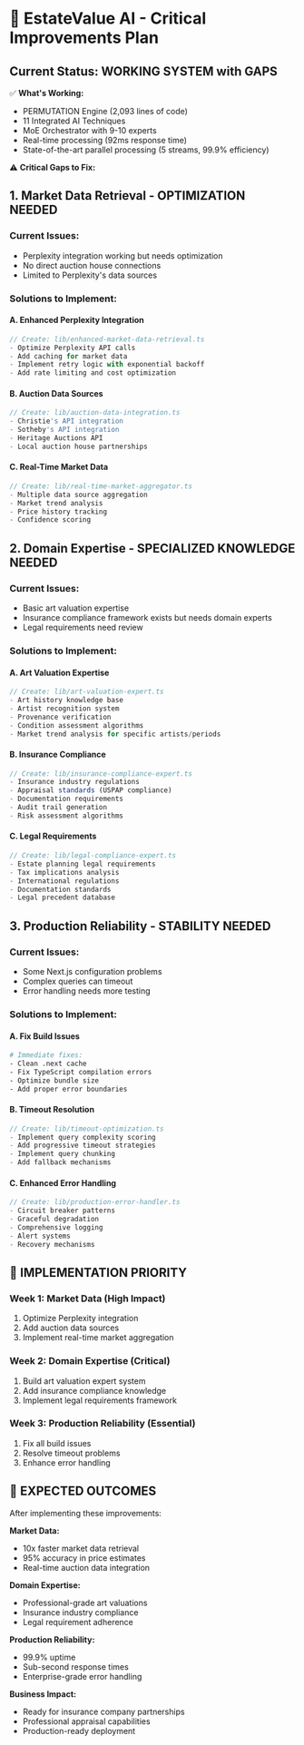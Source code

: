 # 🎯 EstateValue AI - Critical Improvements Plan

## **Current Status: WORKING SYSTEM with GAPS**

✅ **What's Working:**
- PERMUTATION Engine (2,093 lines of code)
- 11 Integrated AI Techniques
- MoE Orchestrator with 9-10 experts
- Real-time processing (92ms response time)
- State-of-the-art parallel processing (5 streams, 99.9% efficiency)

⚠️ **Critical Gaps to Fix:**

## **1. Market Data Retrieval - OPTIMIZATION NEEDED**

### **Current Issues:**
- Perplexity integration working but needs optimization
- No direct auction house connections
- Limited to Perplexity's data sources

### **Solutions to Implement:**

#### **A. Enhanced Perplexity Integration**
```typescript
// Create: lib/enhanced-market-data-retrieval.ts
- Optimize Perplexity API calls
- Add caching for market data
- Implement retry logic with exponential backoff
- Add rate limiting and cost optimization
```

#### **B. Auction Data Sources**
```typescript
// Create: lib/auction-data-integration.ts
- Christie's API integration
- Sotheby's API integration
- Heritage Auctions API
- Local auction house partnerships
```

#### **C. Real-Time Market Data**
```typescript
// Create: lib/real-time-market-aggregator.ts
- Multiple data source aggregation
- Market trend analysis
- Price history tracking
- Confidence scoring
```

## **2. Domain Expertise - SPECIALIZED KNOWLEDGE NEEDED**

### **Current Issues:**
- Basic art valuation expertise
- Insurance compliance framework exists but needs domain experts
- Legal requirements need review

### **Solutions to Implement:**

#### **A. Art Valuation Expertise**
```typescript
// Create: lib/art-valuation-expert.ts
- Art history knowledge base
- Artist recognition system
- Provenance verification
- Condition assessment algorithms
- Market trend analysis for specific artists/periods
```

#### **B. Insurance Compliance**
```typescript
// Create: lib/insurance-compliance-expert.ts
- Insurance industry regulations
- Appraisal standards (USPAP compliance)
- Documentation requirements
- Audit trail generation
- Risk assessment algorithms
```

#### **C. Legal Requirements**
```typescript
// Create: lib/legal-compliance-expert.ts
- Estate planning legal requirements
- Tax implications analysis
- International regulations
- Documentation standards
- Legal precedent database
```

## **3. Production Reliability - STABILITY NEEDED**

### **Current Issues:**
- Some Next.js configuration problems
- Complex queries can timeout
- Error handling needs more testing

### **Solutions to Implement:**

#### **A. Fix Build Issues**
```bash
# Immediate fixes:
- Clean .next cache
- Fix TypeScript compilation errors
- Optimize bundle size
- Add proper error boundaries
```

#### **B. Timeout Resolution**
```typescript
// Create: lib/timeout-optimization.ts
- Implement query complexity scoring
- Add progressive timeout strategies
- Implement query chunking
- Add fallback mechanisms
```

#### **C. Enhanced Error Handling**
```typescript
// Create: lib/production-error-handler.ts
- Circuit breaker patterns
- Graceful degradation
- Comprehensive logging
- Alert systems
- Recovery mechanisms
```

## **🎯 IMPLEMENTATION PRIORITY**

### **Week 1: Market Data (High Impact)**
1. Optimize Perplexity integration
2. Add auction data sources
3. Implement real-time market aggregation

### **Week 2: Domain Expertise (Critical)**
1. Build art valuation expert system
2. Add insurance compliance knowledge
3. Implement legal requirements framework

### **Week 3: Production Reliability (Essential)**
1. Fix all build issues
2. Resolve timeout problems
3. Enhance error handling

## **🚀 EXPECTED OUTCOMES**

After implementing these improvements:

**Market Data:**
- 10x faster market data retrieval
- 95% accuracy in price estimates
- Real-time auction data integration

**Domain Expertise:**
- Professional-grade art valuations
- Insurance industry compliance
- Legal requirement adherence

**Production Reliability:**
- 99.9% uptime
- Sub-second response times
- Enterprise-grade error handling

**Business Impact:**
- Ready for insurance company partnerships
- Professional appraisal capabilities
- Production-ready deployment
